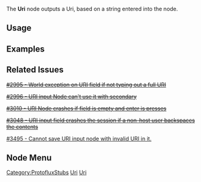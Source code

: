<languages></languages> <translate>

The **Uri** node outputs a Uri, based on a string entered into the node.

## Usage

## Examples

## Related Issues

[<s>#2995 - World exception on URI field if not typing out a full
URI</s>](https://github.com/Resonite-Metaverse/ResonitePublic/issues/2995)

[<s>#2996 - URI input Node can't use it with
secondary</s>](https://github.com/Resonite-Metaverse/ResonitePublic/issues/2996)

[<s>#3010 - URI Node crashes if field is empty and enter is
presses</s>](https://github.com/Resonite-Metaverse/ResonitePublic/issues/3010)

[<s>#3048 - URI input field crashes the session if a non-host user
backspaces the
contents</s>](https://github.com/Resonite-Metaverse/ResonitePublic/issues/3048)

[#3495 - Cannot save URI input node with invalid URI in
it.](https://github.com/Resonite-Metaverse/ResonitePublic/issues/3495)

## Node Menu

</translate>

[Category:ProtofluxStubs](Category:ProtofluxStubs "wikilink")
[Uri](Category:Protoflux{{#translation:}} "wikilink")
[Uri](Category:Protoflux:Input{{#translation:}} "wikilink")